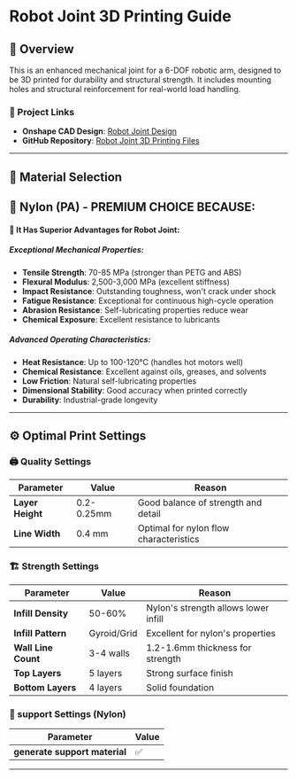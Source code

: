 # Robot Joint 3D Printing Guide

## 🧩 Overview
This is an enhanced mechanical joint for a 6-DOF robotic arm, designed to be 3D printed for durability and structural strength. It includes mounting holes and structural reinforcement for real-world load handling.

### 🔗 Project Links
- **Onshape CAD Design**: [Robot Joint Design](https://cad.onshape.com/documents/3984dd7f70e754916c17c704/w/5fd27ec4c7d880e4e55c4332/e/f81c48a74603c3a5a9f533c9?renderMode=0&uiState=6892c6da2d96e6706e841685)
- **GitHub Repository**: [Robot Joint 3D Printing Files](https://github.com/username/robot-joint-3d-printing)

---

## 🧪 Material Selection

## 🚀 **Nylon (PA) - PREMIUM CHOICE BECAUSE:**

#### 🌟 It Has Superior Advantages for Robot Joint:

##### Exceptional Mechanical Properties:
- **Tensile Strength**: 70-85 MPa (stronger than PETG and ABS)
- **Flexural Modulus**: 2,500-3,000 MPa (excellent stiffness)
- **Impact Resistance**: Outstanding toughness, won't crack under shock
- **Fatigue Resistance**: Exceptional for continuous high-cycle operation
- **Abrasion Resistance**: Self-lubricating properties reduce wear
- **Chemical Exposure**: Excellent resistance to lubricants

  
##### Advanced Operating Characteristics:
- **Heat Resistance**: Up to 100-120°C (handles hot motors well)
- **Chemical Resistance**: Excellent against oils, greases, and solvents
- **Low Friction**: Natural self-lubricating properties
- **Dimensional Stability**: Good accuracy when printed correctly
- **Durability**: Industrial-grade longevity

---

## ⚙️ Optimal Print Settings

### 🖨️ Quality Settings

| Parameter | Value | Reason |
|-----------|-------|---------|
| **Layer Height** | 0.2-0.25mm | Good balance of strength and detail |
| **Line Width** | 0.4 mm | Optimal for nylon flow characteristics |


### 🏗️ Strength Settings

| Parameter | Value | Reason |
|-----------|-------|---------|
| **Infill Density** | 50-60% | Nylon's strength allows lower infill |
| **Infill Pattern** | Gyroid/Grid | Excellent for nylon's properties |
| **Wall Line Count** | 3-4 walls | 1.2-1.6mm thickness for strength |
| **Top Layers** | 5 layers | Strong surface finish |
| **Bottom Layers** | 4 layers | Solid foundation |


### 🔧 support Settings (Nylon)
| Parameter | Value |
|-----------|-------|
| **generate support material** | ✅ | 

---

